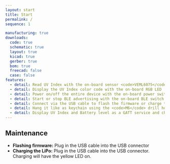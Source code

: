 ```yaml
---
layout: start
title: Start
permalink: /
sequence: 1

manufacturing: true
downloads:
  code: true
  schematic: true
  layout: true
  kicad: true
  gerber: true
  bom: true
  freecad: false
  case: false
features:
  - detail: Read UV Index with the on-board sensor <code>VEML6075</code> and the battery level
  - detail: Display the UV Index color code with the on-board RGB LED
  - detail: Power on/off the entire device with the on-board power switch
  - detail: Start or stop BLE advertising with the on-board BLE switch
  - detail: Connect via the USB cable to flash the firmware or charge the LiPo
  - detail: Hang it like as keychain using the <code>M6</code> drill hole
  - detail: Display UV Index and Battery level as a GATT service and characteristic on a BLE client such as the iPhone or Web BLE on Chrome browser
---
```

## Maintenance

- **Flashing firmware:** Plug in the USB cable into the USB connector
- **Charging the LiPo:** Plug in the USB cable into the USB connector. Charging will have the yellow LED on.
